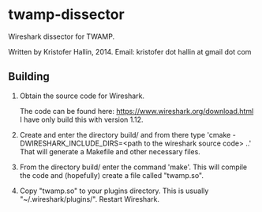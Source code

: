 # twamp-dissector

Wireshark dissector for TWAMP.
 
Written by Kristofer Hallin, 2014.
Email: kristofer dot hallin at gmail dot com


## Building

1. Obtain the source code for Wireshark.

   The code can be found here: https://www.wireshark.org/download.html
   I have only build this with version 1.12.

2. Create and enter the directory build/ and from there type 'cmake
   -DWIRESHARK_INCLUDE_DIRS=\<path to the wireshark source code\> ..'
   That will generate a Makefile and other necessary files.

3. From the directory build/ enter the command 'make'. This will
   compile the code and (hopefully) create a file called "twamp.so".

4. Copy "twamp.so" to your plugins directory. This is usually
   "~/.wireshark/plugins/". Restart Wireshark.
